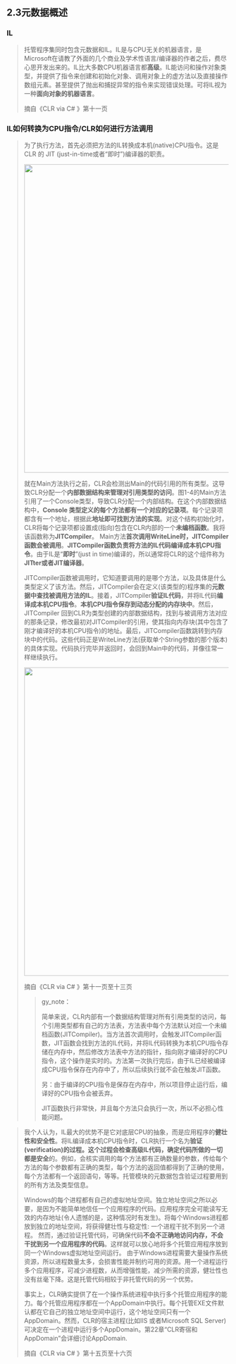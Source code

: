 <h2>2.3元数据概述</h2>

<h3>IL</h3>

> 托管程序集同时包含元数据和IL。IL是与CPU无关的机器语言，是Microsoft在请教了外面的几个商业及学术性语言/编译器的作者之后，费尽心思开发出来的。IL比大多数CPU机器语言都**高级**。IL能访问和操作对象类型，并提供了指令来创建和初始化对象、调用对象上的虚方法以及直接操作数组元素。甚至提供了抛出和捕捉异常的指令来实现错误处理。可将IL视为一种**面向对象的机器语言**。
>
> 摘自《CLR via C# 》第十一页



<h3>IL如何转换为CPU指令/CLR如何进行方法调用</h3>

> 为了执行方法，首先必须把方法的IL转换成本机(native)CPU指令。这是 CLR 的 JIT (just-in-time或者“即时”)编译器的职责。
>
> <img src="https://github.com/Chilldd/CLR_via_C_Sharp_Note/blob/main/IMG/1.4/be43483a314945f2bdde6c2d48594c02.png?raw=true =" width="700px" />
>
> 就在Main方法执行之前，CLR会检测出Main的代码引用的所有类型。这导致CLR分配一个**内部数据结构来管理对引用类型的访问**。图1-4的Main方法引用了一个Console类型，导致CLR分配一个内部结构。在这个内部数据结构中，**Console 类型定义的每个方法都有一个对应的记录项**。每个记录项都含有一个地址，根据此**地址即可找到方法的实现**。对这个结构初始化时，CLR将每个记录项都设置成(指向)包含在CLR内部的一个**未编档函数**。我将该函数称为**JITCompiler**。
> Main方法**首次调用WriteLine时，JITCompiler 函数会被调用**。**JITCompiler函数负责将方法的IL代码编译成本机CPU指令**。由于IL是“**即时**”(just in time)编译的，所以通常将CLR的这个组件称为**JITter或者JIT编译器**。
>
> JITCompiler函数被调用时，它知道要调用的是哪个方法，以及具体是什么类型定义了该方法。然后，JITCompiler会在定义(该类型的)程序集的**元数据中查找被调用方法的IL**。接着，JITCompiler**验证IL代码**，并将IL代码**编译成本机CPU指令**。**本机CPU指令保存到动态分配的内存块中**。然后，JITCompiler 回到CLR为类型创建的内部数据结构，找到与被调用方法对应的那条记录，修改最初对JITCompiler的引用，使其指向内存块(其中包含了刚才编译好的本机CPU指令)的地址。最后，JITCompiler函数跳转到内存块中的代码。这些代码正是WriteLine方法(获取单个String参数的那个版本)的具体实现。代码执行完毕并返回时，会回到Main中的代码，并像往常一样继续执行。
>
> <img src="https://github.com/Chilldd/CLR_via_C_Sharp_Note/blob/main/IMG/1.4/07ce396b5a314c64afb948075a5a6370.png?raw=true =" width="700px" />
>
> 摘自《CLR via C# 》第十一页至十三页
>
> > gy_note：
> >
> > 简单来说，CLR内部有一个数据结构管理对所有引用类型的访问，每个引用类型都有自己的方法表，方法表中每个方法默认对应一个未编档函数(JITCompiler)。当方法首次调用时，会触发JITCompiler函数，JIT函数会找到方法的IL代码，并将IL代码转换为本机CPU指令存储在内存中，然后修改方法表中方法的指针，指向刚才编译好的CPU指令，这个操作是实时的。方法第一次执行完后，由于IL已经被编译成CPU指令保存在内存中了，所以后续执行就不会在触发JIT函数。
> >
> > 另：由于编译的CPU指令是保存在内存中，所以项目停止运行后，编译好的CPU指令会被丢弃。
> >
> > JIT函数执行非常快，并且每个方法只会执行一次，所以不必担心性能问题。



> 我个人认为，IL最大的优势不是它对底层CPU的抽象，而是应用程序的**健壮性和安全性**。将IL编译成本机CPU指令时，CLR执行一个名为**验证(verification)**的过程。这个过程会检查高级IL代码，确定代码所做的一切都是**安全**的。例如，会核实调用的每个方法都有正确数量的参数，传给每个方法的每个参数都有正确的类型，每个方法的返回值都得到了正确的使用，每个方法都有一个返回语句，等等。托管模块的元数据包含验证过程要用到的所有方法及类型信息。
>
> Windows的每个进程都有自己的虚拟地址空间。独立地址空间之所以必要，是因为不能简单地信任一个应用程序的代码。应用程序完全可能读写无效的内存地址(令人遗憾的是，这种情况时有发生)。将每个Windows进程都放到独立的地址空间，将获得健壮性与稳定性: 一个进程干扰不到另一个进程。
> 然而，通过验证托管代码，可确保代码**不会不正确地访问内存，不会干扰到另一个应用程序的代码**。这样就可以放心地将多个托管应用程序放到同一个Windows虚拟地址空间运行。
> 由于Windows进程需要大量操作系统资源，所以进程数量太多，会损害性能并制约可用的资源。用一个进程运行多个应用程序，可减少进程数，从而增强性能，减少所需的资源，健壮性也没有丝毫下降。这是托管代码相较于非托管代码的另一个优势。
>
> 事实上，CLR确实提供了在一个操作系统进程中执行多个托管应用程序的能力。每个托管应用程序都在一个AppDomain中执行。每个托管EXE文件默认都在它自己的独立地址空间中运行，这个地址空间只有一个AppDomain。然而，CLR的宿主进程(比如IIS 或者Microsoft SQL Server)可决定在一个进程中运行多个AppDomain。第22章“CLR寄宿和AppDomain”会详细讨论AppDomain.
>
> 摘自《CLR via C# 》第十五页至十六页


